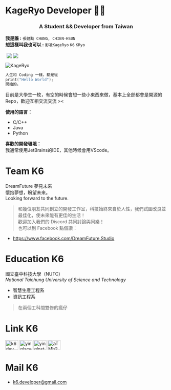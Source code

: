 # KageRyo Developer 👨‍💻
<h3 align="center">A Student && Developer from Taiwan</h3>  

**我是誰 :**
`張健勳 CHANG, CHIEN-HSUN`   
**想這樣叫我也可以 :**
`影凌KageRyo` `K6` `KRyo`  
  
<div align="left">
 <a href="https://paypal.me/baby980103@gmail.com" target="_blank" style="display: inline-block;"></a>
                <img
                    src="https://img.shields.io/badge/Donate-PayPal-blue.svg?style=flat-square&logo=paypal" 
                    align="center"
                />
  <img src="https://komarev.com/ghpvc/?username=KageRyo&&style=flat-square" align="center" />
</div>
  
![KageRyo](https://cdn.discordapp.com/attachments/845198439109492747/1025400418454483024/KageRyo.png)
  
```c
人生和 Coding 一樣，都是從
print("Hello World");
開始的。
```
目前是大學生一枚，有空的時候會想一些小東西來做，基本上全部都會是開源的Repo，歡迎互相交流交流 ><  
 
**使用的語言：**
+ C/C++
+ Java
+ Python  

**喜歡的開發環境：**  
我通常使用JetBrains的IDE，其他時候會用VScode。  

Team K6
===
DreamFuture 夢見未來  
懷抱夢想，盼望未來。  
Looking forward to the future.  
  
> 和幾位朋友共同創立的開發工作室，科技始終來自於人性，我們試圖改良並最佳化，使未來能有更佳的生活！  
> 歡迎加入我們的 Discord 共同討論與同樂！  
> 也可以到 Facebook 點個讚：
+ https://www.facebook.com/DreamFuture.Studio

Education K6
=== 
國立臺中科技大學（NUTC）  
*National Taichung University of Science and Technology*  
+ 智慧生產工程系  
+ 資訊工程系  
> 在兩個工科間雙修的瘋仔

Link K6
===
<p align="left">
<a href="https://twitter.com/k6dev" target="blank"><img align="center" src="https://raw.githubusercontent.com/rahuldkjain/github-profile-readme-generator/master/src/images/icons/Social/twitter.svg" alt="k6dev" height="30" width="40" /></a>
<a href="https://fb.com/yinglaceook" target="blank"><img align="center" src="https://raw.githubusercontent.com/rahuldkjain/github-profile-readme-generator/master/src/images/icons/Social/facebook.svg" alt="yinglaceook" height="30" width="40" /></a>
<a href="https://instagram.com/yinglnstagram_" target="blank"><img align="center" src="https://raw.githubusercontent.com/rahuldkjain/github-profile-readme-generator/master/src/images/icons/Social/instagram.svg" alt="yinglnstagram_" height="30" width="40" /></a>
<a href="https://discord.gg/aTMb2EBsBt" target="blank"><img align="center" src="https://raw.githubusercontent.com/rahuldkjain/github-profile-readme-generator/master/src/images/icons/Social/discord.svg" alt="aTMb2EBsBt" height="30" width="40" /></a>
</p>

Mail K6
===
+ k6.developer@gmail.com
